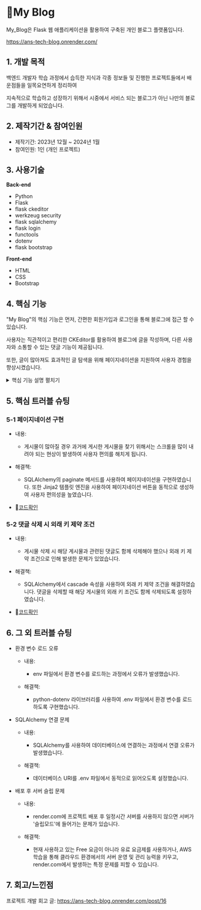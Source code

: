 # 🔖My Blog
My_Blog은 Flask 웹 애플리케이션을 활용하여 구축된 개인 블로그 플랫폼입니다.

https://ans-tech-blog.onrender.com/

## 1. 개발 목적

백엔드 개발자 학습 과정에서 습득한 지식과 각종 정보들 및 진행한 프로젝트들에서 배운점들을 일목요연하게 정리하여

지속적으로 학습하고 성장하기 위해서 시중에서 서비스 되는 블로그가 아닌 나만의 블로그를 개발하게 되었습니다.



## 2. 제작기간 & 참여인원

- 제작기간: 2023년 12월 ~ 2024년 1월
- 참여인원: 1인 (개인 프로젝트)



## 3. 사용기술

**Back-end**
- Python
- Flask
- flask ckeditor
- werkzeug security
- flask sqlalchemy
- flask login
- functools
- dotenv
- flask bootstrap

**Front-end**
- HTML
- CSS
- Bootstrap


## 4. 핵심 기능

"My Blog"의 핵심 기능은 먼저, 간편한 회원가입과 로그인을 통해 블로그에 접근 할 수 있습니다.

사용자는 직관적이고 편리한 CKEditor를 활용하여 블로그에 글을 작성하며, 다른 사용자와 소통할 수 있는 댓글 기능이 제공됩니다. 

또한, 글이 많아져도 효과적인 글 탐색을 위해 페이지네이션을 지원하여 사용자 경험을 향상시켰습니다.

<details>
  <summary>핵심 기능 설명 펼치기</summary>
  
  ### 4-1. 사용자 회원가입 및 로그인

- 회원가입: 🔖[코드확인](https://github.com/Ahnhyeongkyu/My_Blog/blob/main/main.py#L99)

  - 사용자는 웹 애플리케이션에 접속하여 이메일, 비밀번호, 사용자명 등의 정보를 입력하여 회원가입을 진행합니다.
  - 입력한 정보는 서버에서 유효성 검사를 거치고, 유효한 경우 데이터베이스에 저장됩니다.
  - 비밀번호는 해시 함수를 사용하여 안전하게 저장됩니다.

- 로그인: 🔖[코드확인](https://github.com/Ahnhyeongkyu/My_Blog/blob/main/main.py#L130)

  -  회원가입한 사용자는 이메일과 비밀번호를 입력하여 로그인할 수 있습니다.
  -  서버는 입력받은 이메일과 비밀번호를 검증하고, 일치하는 경우 로그인 세션을 생성합니다.
  -  로그인 상태를 유지하기 위해 Flask-Login을 사용하여 세션 관리를 합니다.

  ### 4-2. 게시물 작성, 수정, 삭제 기능

- 게시물 작성: 🔖[코드확인](https://github.com/Ahnhyeongkyu/My_Blog/blob/main/main.py#L197)

  - 관리자는 웹 페이지에서 새로운 글을 작성할 수 있습니다.
  - 제목, 소제목, 내용 등을 작성하고 "글 작성" 버튼을 클릭하면 해당 글이 데이터베이스에 저장됩니다.

- 게시물 수정: 🔖[코드확인](https://github.com/Ahnhyeongkyu/My_Blog/blob/main/main.py#L217)

  - 관리자는 작성된 글을 수정할 수 있습니다.
  - 글 수정 페이지에서 기존 내용을 수정하고 "수정 완료" 버튼을 클릭하면 데이터베이스가 업데이트됩니다.

- 게시물 삭제: 🔖[코드확인](https://github.com/Ahnhyeongkyu/My_Blog/blob/main/main.py#L238)

  - 관리자는 작성된 글을 삭제할 수 있습니다.
  - 삭제 버튼 클릭 시 해당 글 및 관련된 댓글들이 데이터베이스에서 삭제됩니다.

  ### 4-3. 댓글 작성 및 삭제 기능

- 댓글 작성: 🔖[코드확인](https://github.com/Ahnhyeongkyu/My_Blog/blob/main/main.py#L160)

  - 글을 읽는 사용자는 해당 글 하단에서 댓글을 작성할 수 있습니다.
  - 댓글 작성란에 텍스트를 입력하고 "댓글 작성" 버튼을 클릭하면 댓글이 데이터베이스에 저장됩니다.

- 댓글 삭제: 🔖[코드확인](https://github.com/Ahnhyeongkyu/My_Blog/blob/main/main.py#L249)

  - 관리자는 작성된 댓글을 삭제할 수 있습니다.
  - 삭제 버튼 클릭 시 해당 댓글이 데이터베이스에서 삭제됩니다.

  ### 4-4. 관리자 권한 기능

- 관리자 권한 부여: 🔖[코드확인](https://github.com/Ahnhyeongkyu/My_Blog/blob/main/main.py#L66)

  - 웹 애플리케이션은 관리자 권한을 가진 특정 사용자에게 추가 기능 및 권한을 부여합니다.
  - 예를 들어, 글 삭제, 사용자 관리 등의 작업은 관리자만 가능합니다.
  - 이러한 핵심 기능들을 통해 사용자는 쉽고 편리하게 블로그를 운영하고, 다른 사용자들과 소통할 수 있는 풍부한 경험을 얻을 수 있습니다.
</details>

## 5. 핵심 트러블 슈팅

### 5-1 페이지네이션 구현

- 내용:
  - 게시물이 많아질 경우 과거에 게시한 게시물을 찾기 위해서는 스크롤을 많이 내려야 되는 현상이 발생하여 사용자 편의를 해치게 됩니다.

- 해결책:
  - SQLAlchemy의 paginate 메서드를 사용하여 페이지네이션을 구현하였습니다. 또한 Jinja2 템플릿 엔진을 사용하여 페이지네이션 버튼을 동적으로 생성하여 사용자 편의성을 높였습니다.

- 🔖[코드확인](https://github.com/Ahnhyeongkyu/My_Blog/blob/main/main.py#L85)

### 5-2 댓글 삭제 시 외래 키 제약 조건

- 내용:
  - 게시물 삭제 시 해당 게시물과 관련된 댓글도 함께 삭제해야 했으나 외래 키 제약 조건으로 인해 발생한 문제가 있었습니다.

- 해결책:
  - SQLAlchemy에서 cascade 속성을 사용하여 외래 키 제약 조건을 해결하였습니다. 댓글을 삭제할 때 해당 게시물의 외래 키 조건도 함께 삭제되도록 설정하였습니다.

- 🔖[코드확인](https://github.com/Ahnhyeongkyu/My_Blog/blob/main/main.py#L53)


## 6. 그 외 트러블 슈팅

- 환경 변수 로드 오류

  - 내용:
    - env 파일에서 환경 변수를 로드하는 과정에서 오류가 발생했습니다.

  - 해결책:
    - python-dotenv 라이브러리를 사용하여 .env 파일에서 환경 변수를 로드하도록 구현했습니다.

- SQLAlchemy 연결 문제

  - 내용:
    -  SQLAlchemy를 사용하여 데이터베이스에 연결하는 과정에서 연결 오류가 발생했습니다.

  - 해결책:
    - 데이터베이스 URI를 .env 파일에서 동적으로 읽어오도록 설정했습니다.
   
- 배포 후 서버 슬립 문제

  - 내용:
    - render.com에 프로젝트 배포 후 일정시간 서버를 사용하지 않으면 서버가 '슬립모드'에 들어가는 문제가 있습니다.

  - 해결책:
    - 현재 사용하고 있는 Free 요금이 아니라 유료 요금제를 사용하거나, AWS 학습을 통해 클라우드 환경에서의 서버 운영 및 관리 능력을 키우고, render.com에서 발생하는 특정 문제를 피할 수 있습니다.

## 7. 회고/느낀점

프로젝트 개발 회고 글: https://ans-tech-blog.onrender.com/post/16


       
